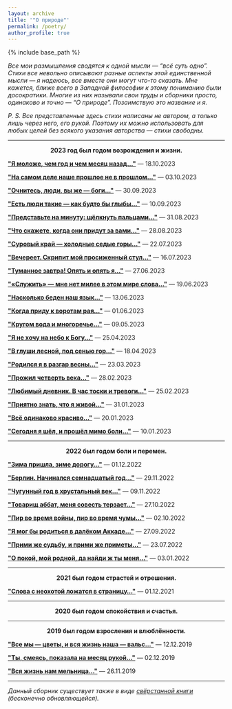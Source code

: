 ```yaml
---
layout: archive
title: '"О природе"'
permalink: /poetry/
author_profile: true
---
```


{% include base_path %}

<i>Все мои размышления сводятся к одной мысли — “всё суть одно”. Стихи все невольно описывают разные аспекты этой 
единственной мысли — я надеюсь, все вместе они могут что-то сказать. Мне кажется, ближе всего в Западной философии к этому 
пониманию были досократики. Многие из них называли свои труды и сборники просто, одинаково и точно — “О природе”. 
Позаимствую это название и я.</i>

<i>P. S. Все представленные здесь стихи написаны не автором, а только лишь через него, его рукой. Поэтому их можно 
использовать для любых целей без всякого указания авторства — стихи свободны. </i>
<hr color="#888888" size="4" noshade>

<p style="text-align: center;"><b>2023 год был годом возрождения и жизни. </b></p>

<b><a href="https://areyde.com/poetry/2023-10-18">"Я моложе, чем год и чем месяц назад…"</a></b> — 18.10.2023

<b><a href="https://areyde.com/poetry/2023-10-03">"На самом деле наше прошлое не в прошлом…"</a></b> — 03.10.2023

<b><a href="https://areyde.com/poetry/2023-09-30">"Очнитесь, люди, вы же — боги…"</a></b> — 30.09.2023

<b><a href="https://areyde.com/poetry/2023-09-10">"Есть люди такие — как будто бы глыбы…"</a></b> — 10.09.2023

<b><a href="https://areyde.com/poetry/2023-08-31">"Представьте на минуту: щёлкнуть пальцами…"</a></b> — 31.08.2023

<b><a href="https://areyde.com/poetry/2023-08-28">"Что скажете, когда они придут за вами…"</a></b> — 28.08.2023

<b><a href="https://areyde.com/poetry/2023-07-22">"Суровый край — холодные седые горы…"</a></b> — 22.07.2023

<b><a href="https://areyde.com/poetry/2023-07-16">"Вечереет. Скрипит мой просиженный стул…"</a></b> — 16.07.2023

<b><a href="https://areyde.com/poetry/2023-06-27">"Туманное завтра! Опять и опять я…"</a></b> — 27.06.2023

<b><a href="https://areyde.com/poetry/2023-06-19">"«Служить» — мне нет милее в этом мире слова…"</a></b> — 19.06.2023

<b><a href="https://areyde.com/poetry/2023-06-13">"Насколько беден наш язык…"</a></b> — 13.06.2023

<b><a href="https://areyde.com/poetry/2023-06-01">"Когда приду к воротам рая…"</a></b> — 01.06.2023

<b><a href="https://areyde.com/poetry/2023-05-09">"Кругом вода и многоречье…"</a></b> — 09.05.2023

<b><a href="https://areyde.com/poetry/2023-04-25">"Я не хочу на небо к Богу…"</a></b> — 25.04.2023

<b><a href="https://areyde.com/poetry/2023-04-18">"В глуши лесной, под сенью гор…"</a></b> — 18.04.2023

<b><a href="https://areyde.com/poetry/2023-03-23">"Родился я в разгар весны…"</a></b> — 23.03.2023

<b><a href="https://areyde.com/poetry/2023-02-28">"Прожил четверть века…"</a></b> — 28.02.2023

<b><a href="https://areyde.com/poetry/2023-02-25">"Любимый дневник. В час тоски и тревоги…"</a></b> — 25.02.2023

<b><a href="https://areyde.com/poetry/2023-01-31">"Приятно знать, что я живой…"</a></b> — 31.01.2023

<b><a href="https://areyde.com/poetry/2023-01-20">"Всё одинаково красиво…"</a></b> — 20.01.2023

<b><a href="https://areyde.com/poetry/2023-01-10">"Сегодня я шёл, и прошёл мимо боли…"</a></b> — 10.01.2023

<hr color="#888888" size="4" noshade>

<p style="text-align: center;"><b>2022 был годом боли и перемен. </b></p>

<b><a href="https://areyde.com/poetry/2022-12-01">"Зима пришла, зиме дорогу…"</a></b> — 01.12.2022

<b><a href="https://areyde.com/poetry/2022-11-29">"Берлин. Начинался семнадцатый год…"</a></b> — 29.11.2022

<b><a href="https://areyde.com/poetry/2022-11-09">"Чугунный год в хрустальный век…"</a></b> — 09.11.2022 

<b><a href="https://areyde.com/poetry/2022-10-27">"Товарищ аббат, меня совесть терзает…"</a></b>  — 27.10.2022

<b><a href="https://areyde.com/poetry/2022-10-02">"Пир во время войны, пир во время чумы…"</a></b>  — 02.10.2022

<b><a href="https://areyde.com/poetry/2022-09-27">"Я мог бы родиться в далёком Аккаде…"</a></b>  — 27.09.2022

<b><a href="https://areyde.com/poetry/2022-07-23">"Прими же судьбу, и прими же приметы…"</a></b> — 23.07.2022

<b><a href="https://areyde.com/poetry/2022-01-03">"О покой, мой родной, да найди ж ты меня…"</a></b> — 03.01.2022

<hr color="#888888" size="4" noshade>

<p style="text-align: center;"><b>2021 был годом страстей и отрешения. </b></p>

<b><a href="https://areyde.com/poetry/2021-12-01">"Слова с неохотой ложатся в страницу…"</a></b> — 01.12.2021

<hr color="#888888" size="4" noshade>

<p style="text-align: center;"><b>2020 был годом спокойствия и счастья. </b></p>

<hr color="#888888" size="4" noshade>

<p style="text-align: center;"><b>2019 был годом взросления и влюблённости. </b></p>

<b><a href="https://areyde.com/poetry/2019-12-12">"Все мы — цветы, и вся жизнь наша — вальс…"</a></b> — 12.12.2019

<b><a href="https://areyde.com/poetry/2019-12-02">"Ты, смеясь, показала на месяц рукой…"</a></b> — 02.12.2019

<b><a href="https://areyde.com/poetry/2019-11-26">"Вся жизнь нам мельница…"</a></b> — 26.11.2019

<hr color="#888888" size="4" noshade>

<i>Данный сборник существует также в виде <a href="https://docs.google.com/document/d/13j5Av955FV2KmvLcB1ihd0R0414HjlQwgHHk-7OPK8k/edit?usp=sharing">свёрстанной книги</a> (бесконечно обновляющейся).</i>